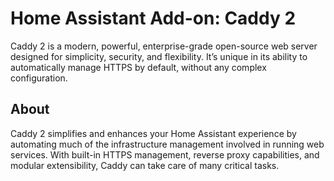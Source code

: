 # Home Assistant Add-on: Caddy 2

Caddy 2 is a modern, powerful, enterprise-grade open-source web server designed for simplicity, security, and flexibility.
It’s unique in its ability to automatically manage HTTPS by default, without any complex configuration.

## About

Caddy 2 simplifies and enhances your Home Assistant experience by automating much of the infrastructure management involved in running web services.
With built-in HTTPS management, reverse proxy capabilities, and modular extensibility, Caddy can take care of many critical tasks.

